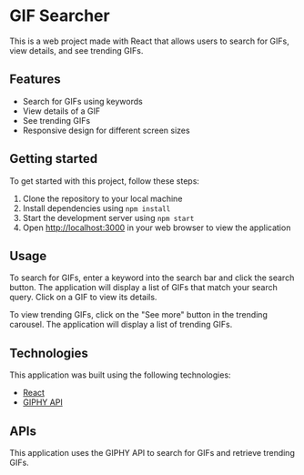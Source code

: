 

# GIF Searcher

This is a web project made with React that allows users to search for GIFs, view details, and see trending GIFs.

## Features

- Search for GIFs using keywords
- View details of a GIF
- See trending GIFs
- Responsive design for different screen sizes

## Getting started

To get started with this project, follow these steps:

1. Clone the repository to your local machine
2. Install dependencies using `npm install`
3. Start the development server using `npm start`
4. Open [http://localhost:3000](http://localhost:3000) in your web browser to view the application

## Usage

To search for GIFs, enter a keyword into the search bar and click the search button. The application will display a list of GIFs that match your search query. Click on a GIF to view its details.

To view trending GIFs, click on the "See more" button in the trending carousel. The application will display a list of trending GIFs.

## Technologies

This application was built using the following technologies:

- [React](https://reactjs.org/)
- [GIPHY API](https://developers.giphy.com/docs/api/)

## APIs

This application uses the GIPHY API to search for GIFs and retrieve trending GIFs.
